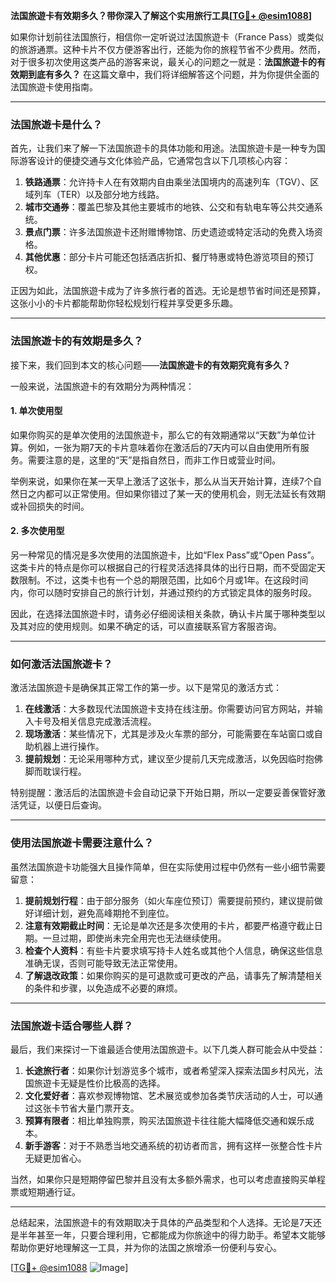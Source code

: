 **法国旅遊卡有效期多久？带你深入了解这个实用旅行工具[[TG💪+ @esim1088](https://t.me/s/esim1088)]**

如果你计划前往法国旅行，相信你一定听说过法国旅遊卡（France Pass）或类似的旅游通票。这种卡片不仅方便游客出行，还能为你的旅程节省不少费用。然而，对于很多初次使用这类产品的游客来说，最关心的问题之一就是：**法国旅遊卡的有效期到底有多久？** 在这篇文章中，我们将详细解答这个问题，并为你提供全面的法国旅遊卡使用指南。

---

### 法国旅遊卡是什么？

首先，让我们来了解一下法国旅遊卡的具体功能和用途。法国旅遊卡是一种专为国际游客设计的便捷交通与文化体验产品，它通常包含以下几项核心内容：

1. **铁路通票**：允许持卡人在有效期内自由乘坐法国境内的高速列车（TGV）、区域列车（TER）以及部分地方线路。
2. **城市交通券**：覆盖巴黎及其他主要城市的地铁、公交和有轨电车等公共交通系统。
3. **景点门票**：许多法国旅遊卡还附赠博物馆、历史遗迹或特定活动的免费入场资格。
4. **其他优惠**：部分卡片可能还包括酒店折扣、餐厅特惠或特色游览项目的预订权。

正因为如此，法国旅遊卡成为了许多旅行者的首选。无论是想节省时间还是预算，这张小小的卡片都能帮助你轻松规划行程并享受更多乐趣。

---

### 法国旅遊卡的有效期是多久？

接下来，我们回到本文的核心问题——**法国旅遊卡的有效期究竟有多久？**

一般来说，法国旅遊卡的有效期分为两种情况：

#### 1. 单次使用型
如果你购买的是单次使用的法国旅遊卡，那么它的有效期通常以“天数”为单位计算。例如，一张为期7天的卡片意味着你在激活后的7天内可以自由使用所有服务。需要注意的是，这里的“天”是指自然日，而非工作日或营业时间。

举例来说，如果你在某一天早上激活了这张卡，那么从当天开始计算，连续7个自然日之内都可以正常使用。但如果你错过了某一天的使用机会，则无法延长有效期或补回损失的时间。

#### 2. 多次使用型
另一种常见的情况是多次使用的法国旅遊卡，比如“Flex Pass”或“Open Pass”。这类卡片的特点是你可以根据自己的行程灵活选择具体的出行日期，而不受固定天数限制。不过，这类卡也有一个总的期限范围，比如6个月或1年。在这段时间内，你可以随时安排自己的旅行计划，并通过预约的方式锁定具体的服务时段。

因此，在选择法国旅遊卡时，请务必仔细阅读相关条款，确认卡片属于哪种类型以及其对应的使用规则。如果不确定的话，可以直接联系官方客服咨询。

---

### 如何激活法国旅遊卡？

激活法国旅遊卡是确保其正常工作的第一步。以下是常见的激活方式：

1. **在线激活**：大多数现代法国旅遊卡支持在线注册。你需要访问官方网站，并输入卡号及相关信息完成激活流程。
2. **现场激活**：某些情况下，尤其是涉及火车票的部分，可能需要在车站窗口或自助机器上进行操作。
3. **提前规划**：无论采用哪种方式，建议至少提前几天完成激活，以免因临时抱佛脚而耽误行程。

特别提醒：激活后的法国旅遊卡会自动记录下开始日期，所以一定要妥善保管好激活凭证，以便日后查询。

---

### 使用法国旅遊卡需要注意什么？

虽然法国旅遊卡功能强大且操作简单，但在实际使用过程中仍然有一些小细节需要留意：

1. **提前规划行程**：由于部分服务（如火车座位预订）需要提前预约，建议提前做好详细计划，避免高峰期抢不到座位。
2. **注意有效期截止时间**：无论是单次还是多次使用的卡片，都要严格遵守截止日期。一旦过期，即使尚未完全用完也无法继续使用。
3. **检查个人资料**：有些卡片要求填写持卡人姓名或其他个人信息，确保这些信息准确无误，否则可能导致无法正常使用。
4. **了解退改政策**：如果你购买的是可退款或可更改的产品，请事先了解清楚相关的条件和步骤，以免造成不必要的麻烦。

---

### 法国旅遊卡适合哪些人群？

最后，我们来探讨一下谁最适合使用法国旅遊卡。以下几类人群可能会从中受益：

1. **长途旅行者**：如果你计划游览多个城市，或者希望深入探索法国乡村风光，法国旅遊卡无疑是性价比极高的选择。
2. **文化爱好者**：喜欢参观博物馆、艺术展览或参加各类节庆活动的人士，可以通过这张卡节省大量门票开支。
3. **预算有限者**：相比单独购票，购买法国旅遊卡往往能大幅降低交通和娱乐成本。
4. **新手游客**：对于不熟悉当地交通系统的初访者而言，拥有这样一张整合性卡片无疑更加省心。

当然，如果你只是短期停留巴黎并且没有太多额外需求，也可以考虑直接购买单程票或短期通行证。

---

总结起来，法国旅遊卡的有效期取决于具体的产品类型和个人选择。无论是7天还是半年甚至一年，只要合理利用，它都能成为你旅途中的得力助手。希望本文能够帮助你更好地理解这一工具，并为你的法国之旅增添一份便利与安心。

[[TG💪+ @esim1088](https://t.me/s/esim1088) ![Image](https://i.postimg.cc/4NQfJmqS/Snipaste-2025-05-13-00-14-12.png)]